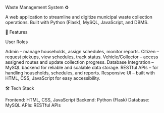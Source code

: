 Waste Management System ♻️

A web application to streamline and digitize municipal waste collection operations. Built with Python (Flask), MySQL, JavaScript, and DBMS.

🚀 Features

User Roles

Admin – manage households, assign schedules, monitor reports.
Citizen – request pickups, view schedules, track status.
Vehicle/Collector – access assigned routes and update collection progress.
Database Integration – MySQL backend for reliable and scalable data storage.
RESTful APIs – for handling households, schedules, and reports.
Responsive UI – built with HTML, CSS, JavaScript for easy accessibility.

🛠️ Tech Stack

Frontend: HTML, CSS, JavaScript
Backend: Python (Flask)
Database: MySQL
APIs: RESTful APIs
